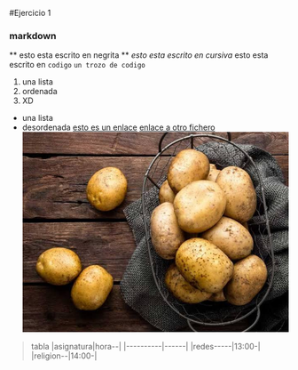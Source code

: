 #Ejercicio 1
### markdown
** esto esta escrito en negrita ** *esto esta escrito en cursiva* esto esta escrito en `codigo`
`un trozo de codigo`
1. una lista
2. ordenada
3. XD
* una lista
* desordenada
[esto es un enlace](https://www.google.com)
[enlace a otro fichero](copia_ejercicio2.md)
![patatas](patatas.jpeg)
>tabla
|asignatura|hora--|
|----------|------|
|redes-----|13:00-|
|religion--|14:00-|
